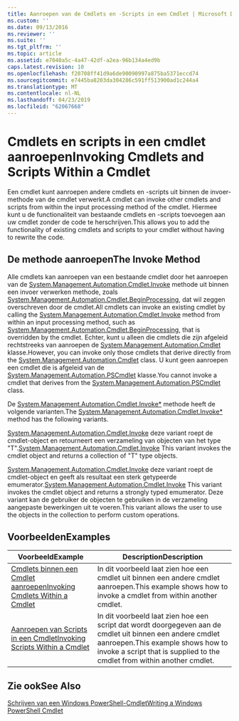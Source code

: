 ```yaml
---
title: Aanroepen van de Cmdlets en -Scripts in een Cmdlet | Microsoft Docs
ms.custom: ''
ms.date: 09/13/2016
ms.reviewer: ''
ms.suite: ''
ms.tgt_pltfrm: ''
ms.topic: article
ms.assetid: e7040a5c-4a47-42df-a2ea-96b134a4ed9b
caps.latest.revision: 10
ms.openlocfilehash: f20708ff41d9a6de90090997a875ba5371eccd74
ms.sourcegitcommit: e7445ba8203da304286c591ff513900ad1c244a4
ms.translationtype: MT
ms.contentlocale: nl-NL
ms.lasthandoff: 04/23/2019
ms.locfileid: "62067668"
---
```

# <a name="invoking-cmdlets-and-scripts-within-a-cmdlet"></a><span data-ttu-id="ff5de-102">Cmdlets en scripts in een cmdlet aanroepen</span><span class="sxs-lookup"><span data-stu-id="ff5de-102">Invoking Cmdlets and Scripts Within a Cmdlet</span></span>

<span data-ttu-id="ff5de-103">Een cmdlet kunt aanroepen andere cmdlets en -scripts uit binnen de invoer-methode van de cmdlet verwerkt.</span><span class="sxs-lookup"><span data-stu-id="ff5de-103">A cmdlet can invoke other cmdlets and scripts from within the input processing method of the cmdlet.</span></span> <span data-ttu-id="ff5de-104">Hiermee kunt u de functionaliteit van bestaande cmdlets en -scripts toevoegen aan uw cmdlet zonder de code te herschrijven.</span><span class="sxs-lookup"><span data-stu-id="ff5de-104">This allows you to add the functionality of existing cmdlets and scripts to your cmdlet without having to rewrite the code.</span></span>

## <a name="the-invoke-method"></a><span data-ttu-id="ff5de-105">De methode aanroepen</span><span class="sxs-lookup"><span data-stu-id="ff5de-105">The Invoke Method</span></span>

<span data-ttu-id="ff5de-106">Alle cmdlets kan aanroepen van een bestaande cmdlet door het aanroepen van de [System.Management.Automation.Cmdlet.Invoke](/dotnet/api/System.Management.Automation.Cmdlet.Invoke) methode uit binnen een invoer verwerken methode, zoals [ System.Management.Automation.Cmdlet.BeginProcessing](/dotnet/api/System.Management.Automation.Cmdlet.BeginProcessing), dat wil zeggen overschreven door de cmdlet.</span><span class="sxs-lookup"><span data-stu-id="ff5de-106">All cmdlets can invoke an existing cmdlet by calling the [System.Management.Automation.Cmdlet.Invoke](/dotnet/api/System.Management.Automation.Cmdlet.Invoke) method from within an input processing method, such as [System.Management.Automation.Cmdlet.BeginProcessing](/dotnet/api/System.Management.Automation.Cmdlet.BeginProcessing), that is overridden by the cmdlet.</span></span> <span data-ttu-id="ff5de-107">Echter, kunt u alleen die cmdlets die zijn afgeleid rechtstreeks van aanroepen de [System.Management.Automation.Cmdlet](/dotnet/api/System.Management.Automation.Cmdlet) klasse.</span><span class="sxs-lookup"><span data-stu-id="ff5de-107">However, you can invoke only those cmdlets that derive directly from the [System.Management.Automation.Cmdlet](/dotnet/api/System.Management.Automation.Cmdlet) class.</span></span> <span data-ttu-id="ff5de-108">U kunt geen aanroepen een cmdlet die is afgeleid van de [System.Management.Automation.PSCmdlet](/dotnet/api/System.Management.Automation.PSCmdlet) klasse.</span><span class="sxs-lookup"><span data-stu-id="ff5de-108">You cannot invoke a cmdlet that derives from the [System.Management.Automation.PSCmdlet](/dotnet/api/System.Management.Automation.PSCmdlet) class.</span></span>

<span data-ttu-id="ff5de-109">De [System.Management.Automation.Cmdlet.Invoke\*](/dotnet/api/System.Management.Automation.Cmdlet.Invoke) methode heeft de volgende varianten.</span><span class="sxs-lookup"><span data-stu-id="ff5de-109">The [System.Management.Automation.Cmdlet.Invoke\*](/dotnet/api/System.Management.Automation.Cmdlet.Invoke) method has the following variants.</span></span>

<span data-ttu-id="ff5de-110">[System.Management.Automation.Cmdlet.Invoke](/dotnet/api/System.Management.Automation.Cmdlet.Invoke) deze variant roept de cmdlet-object en retourneert een verzameling van objecten van het type "T".</span><span class="sxs-lookup"><span data-stu-id="ff5de-110">[System.Management.Automation.Cmdlet.Invoke](/dotnet/api/System.Management.Automation.Cmdlet.Invoke) This variant invokes the cmdlet object and returns a collection of "T" type objects.</span></span>

<span data-ttu-id="ff5de-111">[System.Management.Automation.Cmdlet.Invoke](/dotnet/api/System.Management.Automation.Cmdlet.Invoke) deze variant roept de cmdlet-object en geeft als resultaat een sterk getypeerde emumerator.</span><span class="sxs-lookup"><span data-stu-id="ff5de-111">[System.Management.Automation.Cmdlet.Invoke](/dotnet/api/System.Management.Automation.Cmdlet.Invoke) This variant invokes the cmdlet object and returns a strongly typed emumerator.</span></span> <span data-ttu-id="ff5de-112">Deze variant kan de gebruiker de objecten te gebruiken in de verzameling aangepaste bewerkingen uit te voeren.</span><span class="sxs-lookup"><span data-stu-id="ff5de-112">This variant allows the user to use the objects in the collection to perform custom operations.</span></span>

## <a name="examples"></a><span data-ttu-id="ff5de-113">Voorbeelden</span><span class="sxs-lookup"><span data-stu-id="ff5de-113">Examples</span></span>

|<span data-ttu-id="ff5de-114">Voorbeeld</span><span class="sxs-lookup"><span data-stu-id="ff5de-114">Example</span></span>|<span data-ttu-id="ff5de-115">Description</span><span class="sxs-lookup"><span data-stu-id="ff5de-115">Description</span></span>|
|-------------|-----------------|
|[<span data-ttu-id="ff5de-116">Cmdlets binnen een Cmdlet aanroepen</span><span class="sxs-lookup"><span data-stu-id="ff5de-116">Invoking Cmdlets Within a Cmdlet</span></span>](./how-to-invoke-a-cmdlet-from-within-a-cmdlet.md)|<span data-ttu-id="ff5de-117">In dit voorbeeld laat zien hoe een cmdlet uit binnen een andere cmdlet aanroepen.</span><span class="sxs-lookup"><span data-stu-id="ff5de-117">This example shows how to invoke a cmdlet from within another cmdlet.</span></span>|
|[<span data-ttu-id="ff5de-118">Aanroepen van Scripts in een Cmdlet</span><span class="sxs-lookup"><span data-stu-id="ff5de-118">Invoking Scripts Within a Cmdlet</span></span>](./how-to-invoke-scripts-within-a-cmdlet.md)|<span data-ttu-id="ff5de-119">In dit voorbeeld laat zien hoe een script dat wordt doorgegeven aan de cmdlet uit binnen een andere cmdlet aanroepen.</span><span class="sxs-lookup"><span data-stu-id="ff5de-119">This example shows how to invoke a script that is supplied to the cmdlet from within another cmdlet.</span></span>|

## <a name="see-also"></a><span data-ttu-id="ff5de-120">Zie ook</span><span class="sxs-lookup"><span data-stu-id="ff5de-120">See Also</span></span>

[<span data-ttu-id="ff5de-121">Schrijven van een Windows PowerShell-Cmdlet</span><span class="sxs-lookup"><span data-stu-id="ff5de-121">Writing a Windows PowerShell Cmdlet</span></span>](./writing-a-windows-powershell-cmdlet.md)
